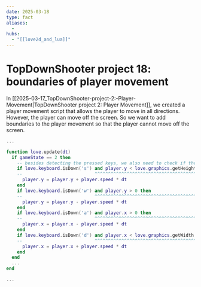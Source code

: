 ```yaml
---
date: 2025-03-18
type: fact
aliases:
  -
hubs:
  - "[[love2d_and_lua]]"
---
```


# TopDownShooter project 18: boundaries of player movement

In [[2025-03-17_TopDownShooter-project-2:-Player-Movement|TopDownShooter project 2: Player Movement]], we created a player movement script that allows the player to move in all directions. However, the player can move off the screen. So we want to add boundaries to the player movement so that the player cannot move off the screen.

```lua
...

function love.update(dt)
  if gameState == 2 then
    -- besides detecting the pressed keys, we also need to check if the player is within the boundaries
    if love.keyboard.isDown('s') and player.y < love.graphics.getHeight() then
    --                           ^^^^^^^^^^^^^^^^^^^^^^^^^^^^^^^^^^^^^^^^ add the boundary here
      player.y = player.y + player.speed * dt
    end
    if love.keyboard.isDown('w') and player.y > 0 then
    --                           ^^^^^^^^^^^^^^^^^^^^^^^^^^^^^^^^^^^^^^^^ add the boundary here
      player.y = player.y - player.speed * dt
    end
    if love.keyboard.isDown('a') and player.x > 0 then
    --                           ^^^^^^^^^^^^^^^^^^^^^^^^^^^^^^^^^^^^^^^^ add the boundary here
      player.x = player.x - player.speed * dt
    end
    if love.keyboard.isDown('d') and player.x < love.graphics.getWidth() then
    --                           ^^^^^^^^^^^^^^^^^^^^^^^^^^^^^^^^^^^^^^^^ add the boundary here
      player.x = player.x + player.speed * dt
    end
  end
  ...
end

...

```
